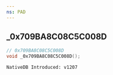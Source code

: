 ```yaml
---
ns: PAD
---
```

## _0x709BA8C08C5C008D

```c
// 0x709BA8C08C5C008D
void _0x709BA8C08C5C008D();
```

```
NativeDB Introduced: v1207
```

